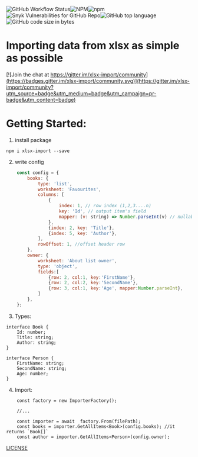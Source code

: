 ![GitHub Workflow Status](https://img.shields.io/github/workflow/status/siemienik/xlsx-import/lint-build-test)![NPM](https://img.shields.io/npm/l/xlsx-import)![npm](https://img.shields.io/npm/v/xlsx-import)
![Snyk Vulnerabilities for GitHub Repo](https://img.shields.io/snyk/vulnerabilities/github/siemienik/xlsx-import)![GitHub top language](https://img.shields.io/github/languages/top/siemienik/xlsx-import)![GitHub code size in bytes](https://img.shields.io/github/languages/code-size/siemienik/xlsx-import)

# Importing data from xlsx as simple as possible

[![Join the chat at https://gitter.im/xlsx-import/community](https://badges.gitter.im/xlsx-import/community.svg)](https://gitter.im/xlsx-import/community?utm_source=badge&utm_medium=badge&utm_campaign=pr-badge&utm_content=badge)

 
# Getting Started:

1. install package

```
npm i xlsx-import --save
```

2. write config
```javascript
    const config = {
        books: {
            type: 'list',
            worksheet: 'Favourites',
            columns: [
                {
                    index: 1, // row index (1,2,3....n) 
                    key: 'Id', // output item's field
                    mapper: (v: string) => Number.parseInt(v) // nullable, for transformating values
                },
                {index: 2, key: 'Title'},
                {index: 5, key: 'Author'}, 
            ],
            rowOffset: 1, //offset header row
        },
        owner: {
            worksheet: 'About list owner',
            type: 'object',
            fields:[
                {row: 2, col:1, key:'FirstName'},
                {row: 2, col:2, key:'SecondName'},
                {row: 3, col:1, key:'Age', mapper:Number.parseInt},
            ]
        },
    };
```

3. Types:
```typescipt
interface Book {
    Id: number;
    Title: string;
    Author: string;
}

interface Person {
    FirstName: string;
    SecondName: string;
    Age: number;
}
```

4. Import:
```typescipt
    const factory = new ImporterFactory(); 
    
    //...
    
    const importer = await  factory.From(filePath);
    const books = importer.GetAllItems<Book>(config.books); //it returns `Book[]`
    const author = importer.GetAllItems<Person>(config.owner);

```


[LICENSE](LICENSE)
